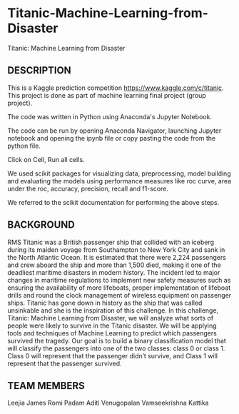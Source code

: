 # Titanic-Machine-Learning-from-Disaster
Titanic: Machine Learning from Disaster


DESCRIPTION
------------

This is a Kaggle prediction competition https://www.kaggle.com/c/titanic. This project is done as part of machine learning final project (group project).

The code was written in Python using Anaconda's Jupyter Notebook.

The code can be run by opening Anaconda Navigator, launching Jupyter notebook and opening the ipynb file or copy pasting the code from the python file.

Click on Cell, Run all cells. 

We used scikit packages for visualizing data, preprocessing, model building and evaluating the models using performance measures like roc curve, area under the roc, accuracy, precision, recall and f1-score.

We referred to the scikit documentation for performing the above steps.


BACKGROUND
-----------
RMS Titanic was a British passenger ship that collided with an iceberg during its maiden voyage from Southampton to New York City and sank in the North Atlantic Ocean. It is estimated that there were 2,224 passengers and crew aboard the ship and more than 1,500 died, making it one of the deadliest maritime disasters in modern history. The incident led to major changes in maritime regulations to implement new safety measures such as ensuring the availability of more lifeboats, proper implementation of lifeboat drills and round the clock management of wireless equipment on passenger ships.
Titanic has gone down in history as the ship that was called unsinkable and she is the inspiration of this challenge. In this challenge, Titanic: Machine Learning from Disaster, we will analyze what sorts of people were likely to survive in the Titanic disaster. We will be applying tools and techniques of Machine Learning to predict which passengers survived the tragedy. Our goal is to build a binary classification model that will classify the passengers into one of the two classes: class 0 or class 1. Class 0 will represent that the passenger didn’t survive, and Class 1 will represent that the passenger survived.


TEAM MEMBERS
-------------
Leejia James
Romi Padam
Aditi Venugopalan
Vamseekrishna Kattika
